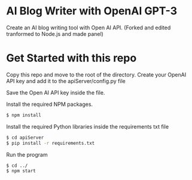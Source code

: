 # AI Blog Writer with OpenAI GPT-3
Create an AI blog writing tool with Open AI API. 
(Forked and edited tranformed to Node.js and made panel)

# Get Started with this repo
Copy this repo and move to the root of the directory.
Create your OpenAI API key and add it to the apiServer/config.py file

Save the Open AI API key inside the file.

Install the required NPM packages.

``` sh
$ npm install
```

Install the required Python libraries inside the requirements txt file

``` sh
$ cd apiServer
$ pip install -r requirements.txt
```

Run the program

```sh
$ cd ../
$ npm start
```
